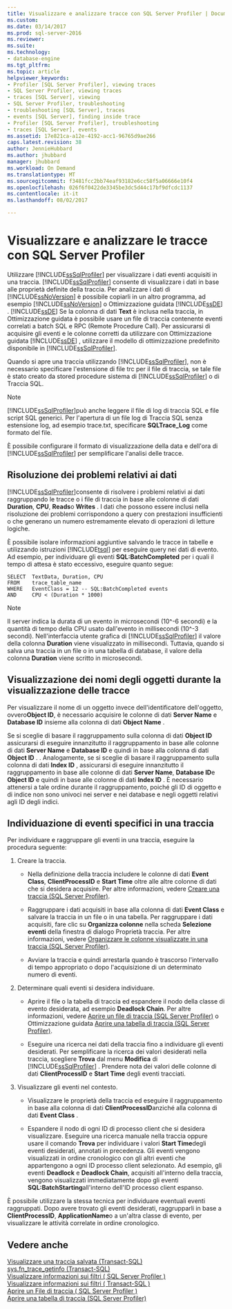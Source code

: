 ```yaml
---
title: Visualizzare e analizzare tracce con SQL Server Profiler | Documenti Microsoft
ms.custom: 
ms.date: 03/14/2017
ms.prod: sql-server-2016
ms.reviewer: 
ms.suite: 
ms.technology:
- database-engine
ms.tgt_pltfrm: 
ms.topic: article
helpviewer_keywords:
- Profiler [SQL Server Profiler], viewing traces
- SQL Server Profiler, viewing traces
- traces [SQL Server], viewing
- SQL Server Profiler, troubleshooting
- troubleshooting [SQL Server], traces
- events [SQL Server], finding inside trace
- Profiler [SQL Server Profiler], troubleshooting
- traces [SQL Server], events
ms.assetid: 17e821ca-a12e-4192-acc1-96765d9ae266
caps.latest.revision: 38
author: JennieHubbard
ms.author: jhubbard
manager: jhubbard
ms.workload: On Demand
ms.translationtype: MT
ms.sourcegitcommit: f3481fcc2bb74eaf93182e6cc58f5a06666e10f4
ms.openlocfilehash: 026f6f0422de3345be3dc5d44c17bf9dfcdc1137
ms.contentlocale: it-it
ms.lasthandoff: 08/02/2017

---
```

# <a name="view-and-analyze-traces-with-sql-server-profiler"></a>Visualizzare e analizzare le tracce con SQL Server Profiler
  Utilizzare [!INCLUDE[ssSqlProfiler](../../includes/sssqlprofiler-md.md)] per visualizzare i dati eventi acquisiti in una traccia. [!INCLUDE[ssSqlProfiler](../../includes/sssqlprofiler-md.md)] consente di visualizzare i dati in base alle proprietà definite della traccia. Per analizzare i dati di [!INCLUDE[ssNoVersion](../../includes/ssnoversion-md.md)] è possibile copiarli in un altro programma, ad esempio [!INCLUDE[ssNoVersion](../../includes/ssnoversion-md.md)] o Ottimizzazione guidata [!INCLUDE[ssDE](../../includes/ssde-md.md)] . [!INCLUDE[ssDE](../../includes/ssde-md.md)] Se la colonna di dati **Text** è inclusa nella traccia, in Ottimizzazione guidata è possibile usare un file di traccia contenente eventi correlati a batch SQL e RPC (Remote Procedure Call). Per assicurarsi di acquisire gli eventi e le colonne corretti da utilizzare con Ottimizzazione guidata [!INCLUDE[ssDE](../../includes/ssde-md.md)] , utilizzare il modello di ottimizzazione predefinito disponibile in [!INCLUDE[ssSqlProfiler](../../includes/sssqlprofiler-md.md)].  
  
 Quando si apre una traccia utilizzando [!INCLUDE[ssSqlProfiler](../../includes/sssqlprofiler-md.md)], non è necessario specificare l'estensione di file trc per il file di traccia, se tale file è stato creato da stored procedure sistema di [!INCLUDE[ssSqlProfiler](../../includes/sssqlprofiler-md.md)] o di Traccia SQL.  
  
> [!NOTE]  
>  [!INCLUDE[ssSqlProfiler](../../includes/sssqlprofiler-md.md)]può anche leggere il file di log di traccia SQL e file script SQL generici. Per l'apertura di un file log di Traccia SQL senza estensione log, ad esempio trace.txt, specificare **SQLTrace_Log** come formato del file.  
  
 È possibile configurare il formato di visualizzazione della data e dell'ora di [!INCLUDE[ssSqlProfiler](../../includes/sssqlprofiler-md.md)] per semplificare l'analisi delle tracce.  
  
## <a name="troubleshooting-data"></a>Risoluzione dei problemi relativi ai dati  
 [!INCLUDE[ssSqlProfiler](../../includes/sssqlprofiler-md.md)]consente di risolvere i problemi relativi ai dati raggruppando le tracce o i file di traccia in base alle colonne di dati **Duration**, **CPU**, **Reads**o **Writes** . I dati che possono essere inclusi nella risoluzione dei problemi corrispondono a query con prestazioni insufficienti o che generano un numero estremamente elevato di operazioni di letture logiche.  
  
 È possibile isolare informazioni aggiuntive salvando le tracce in tabelle e utilizzando istruzioni [!INCLUDE[tsql](../../includes/tsql-md.md)] per eseguire query nei dati di evento. Ad esempio, per individuare gli eventi **SQL:BatchCompleted** per i quali il tempo di attesa è stato eccessivo, eseguire quanto segue:  
  
```  
SELECT  TextData, Duration, CPU  
FROM    trace_table_name  
WHERE   EventClass = 12 -- SQL:BatchCompleted events  
AND     CPU < (Duration * 1000)  
```  
  
> [!NOTE]  
>  Il server indica la durata di un evento in microsecondi (10^-6 secondi) e la quantità di tempo della CPU usato dall'evento in millisecondi (10^-3 secondi). Nell'interfaccia utente grafica di [!INCLUDE[ssSqlProfiler](../../includes/sssqlprofiler-md.md)] il valore della colonna **Duration** viene visualizzato in millisecondi. Tuttavia, quando si salva una traccia in un file o in una tabella di database, il valore della colonna **Duration** viene scritto in microsecondi.  
  
## <a name="displaying-object-names-when-viewing-traces"></a>Visualizzazione dei nomi degli oggetti durante la visualizzazione delle tracce  
 Per visualizzare il nome di un oggetto invece dell'identificatore dell'oggetto, ovvero**Object ID**, è necessario acquisire le colonne di dati **Server Name** e **Database ID** insieme alla colonna di dati **Object Name** .  
  
 Se si sceglie di basare il raggruppamento sulla colonna di dati **Object ID** assicurarsi di eseguire innanzitutto il raggruppamento in base alle colonne di dati **Server Name** e **Database ID** e quindi in base alla colonna di dati **Object ID** . . Analogamente, se si sceglie di basare il raggruppamento sulla colonna di dati **Index ID** , assicurarsi di eseguire innanzitutto il raggruppamento in base alle colonne di dati **Server Name**, **Database ID**e **Object ID** e quindi in base alle colonne di dati **Index ID** . È necessario attenersi a tale ordine durante il raggruppamento, poiché gli ID di oggetto e di indice non sono univoci nei server e nei database e negli oggetti relativi agli ID degli indici.  
  
## <a name="finding-specific-events-within-a-trace"></a>Individuazione di eventi specifici in una traccia  
 Per individuare e raggruppare gli eventi in una traccia, eseguire la procedura seguente:  
  
1.  Creare la traccia.  
  
    -   Nella definizione della traccia includere le colonne di dati **Event Class**, **ClientProcessID** e **Start Time** oltre alle altre colonne di dati che si desidera acquisire. Per altre informazioni, vedere [Creare una traccia &#40;SQL Server Profiler&#41;](../../tools/sql-server-profiler/create-a-trace-sql-server-profiler.md).  
  
    -   Raggruppare i dati acquisiti in base alla colonna di dati **Event Class** e salvare la traccia in un file o in una tabella. Per raggruppare i dati acquisiti, fare clic su **Organizza colonne** nella scheda **Selezione eventi** della finestra di dialogo Proprietà traccia. Per altre informazioni, vedere [Organizzare le colonne visualizzate in una traccia &#40;SQL Server Profiler&#41;](../../tools/sql-server-profiler/organize-columns-displayed-in-a-trace-sql-server-profiler.md).  
  
    -   Avviare la traccia e quindi arrestarla quando è trascorso l'intervallo di tempo appropriato o dopo l'acquisizione di un determinato numero di eventi.  
  
2.  Determinare quali eventi si desidera individuare.  
  
    -   Aprire il file o la tabella di traccia ed espandere il nodo della classe di evento desiderata, ad esempio **Deadlock Chain**. Per altre informazioni, vedere [Aprire un file di traccia &#40;SQL Server Profiler&#41;](../../tools/sql-server-profiler/open-a-trace-file-sql-server-profiler.md) o Ottimizzazione guidata [Aprire una tabella di traccia &#40;SQL Server Profiler&#41;](../../tools/sql-server-profiler/open-a-trace-table-sql-server-profiler.md).  
  
    -   Eseguire una ricerca nei dati della traccia fino a individuare gli eventi desiderati. Per semplificare la ricerca dei valori desiderati nella traccia, scegliere **Trova** dal menu **Modifica** di [!INCLUDE[ssSqlProfiler](../../includes/sssqlprofiler-md.md)] . Prendere nota dei valori delle colonne di dati **ClientProcessID** e **Start Time** degli eventi tracciati.  
  
3.  Visualizzare gli eventi nel contesto.  
  
    -   Visualizzare le proprietà della traccia ed eseguire il raggruppamento in base alla colonna di dati **ClientProcessID**anziché alla colonna di dati **Event Class** .  
  
    -   Espandere il nodo di ogni ID di processo client che si desidera visualizzare. Eseguire una ricerca manuale nella traccia oppure usare il comando **Trova** per individuare i valori **Start Time**degli eventi desiderati, annotati in precedenza. Gli eventi vengono visualizzati in ordine cronologico con gli altri eventi che appartengono a ogni ID processo client selezionato. Ad esempio, gli eventi **Deadlock** e **Deadlock Chain**, acquisiti all'interno della traccia, vengono visualizzati immediatamente dopo gli eventi **SQL:BatchStarting**all'interno dell'ID processo client espanso.  
  
 È possibile utilizzare la stessa tecnica per individuare eventuali eventi raggruppati. Dopo avere trovato gli eventi desiderati, raggrupparli in base a **ClientProcessID**, **ApplicationName**o a un'altra classe di evento, per visualizzare le attività correlate in ordine cronologico.  
  
## <a name="see-also"></a>Vedere anche  
 [Visualizzare una traccia salvata &#40;Transact-SQL&#41;](../../relational-databases/sql-trace/view-a-saved-trace-transact-sql.md)   
 [sys.fn_trace_getinfo &#40;Transact-SQL&#41;](../../relational-databases/system-functions/sys-fn-trace-getinfo-transact-sql.md)   
 [Visualizzare informazioni sui filtri &#40; SQL Server Profiler &#41;](../../tools/sql-server-profiler/view-filter-information-sql-server-profiler.md)   
 [Visualizzare informazioni sui filtri &#40; Transact-SQL &#41;](../../relational-databases/sql-trace/view-filter-information-transact-sql.md)   
 [Aprire un File di traccia &#40; SQL Server Profiler &#41;](../../tools/sql-server-profiler/open-a-trace-file-sql-server-profiler.md)   
 [Aprire una tabella di traccia &#40;SQL Server Profiler&#41;](../../tools/sql-server-profiler/open-a-trace-table-sql-server-profiler.md)  
  
  

